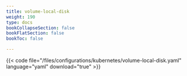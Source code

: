 ```yaml
---
title: volume-local-disk
weight: 190
type: docs
bookCollapseSection: false
bookFlatSection: false
bookToc: false

---
```


{{< code file="/files/configurations/kubernetes/volume-local-disk.yaml" language="yaml" download="true" >}}

